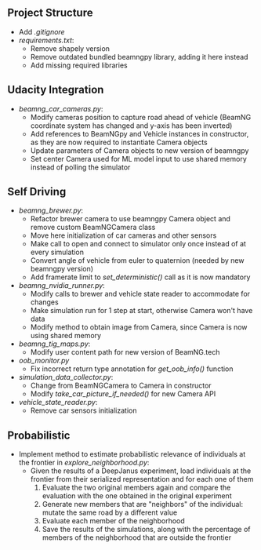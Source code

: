 ## Project Structure
- Add _.gitignore_
- _requirements.txt_:
  - Remove shapely version
  - Remove outdated bundled beamngpy library, adding it here instead
  - Add missing required libraries

## Udacity Integration
- _beamng_car_cameras.py_:
    - Modify cameras position to capture road ahead of vehicle (BeamNG coordinate system has changed and y-axis has been inverted)
    - Add references to BeamNGpy and Vehicle instances in constructor, as they are now required to instantiate Camera objects
    - Update parameters of Camera objects to new version of beamngpy
    - Set center Camera used for ML model input to use shared memory instead of polling the simulator

## Self Driving
- _beamng_brewer.py_:
  - Refactor brewer camera to use beamngpy Camera object and remove custom BeamNGCamera class
  - Move here initialization of car cameras and other sensors
  - Make call to open and connect to simulator only once instead of at every simulation
  - Convert angle of vehicle from euler to quaternion (needed by new beamngpy version)
  - Add framerate limit to _set_deterministic()_ call as it is now mandatory
- _beamng_nvidia_runner.py_:
  - Modify calls to brewer and vehicle state reader to accommodate for changes
  - Make simulation run for 1 step at start, otherwise Camera won't have data
  - Modify method to obtain image from Camera, since Camera is now using shared memory
- _beamng_tig_maps.py_:
  - Modify user content path for new version of BeamNG.tech
- _oob_monitor.py_
  - Fix incorrect return type annotation for _get_oob_info()_ function
- _simulation_data_collector.py_:
  - Change from BeamNGCamera to Camera in constructor
  - Modify _take_car_picture_if_needed()_ for new Camera API
- _vehicle_state_reader.py_:
  - Remove car sensors initialization

## Probabilistic
- Implement method to estimate probabilistic relevance of individuals at the frontier in _explore_neighborhood.py_:
  - Given the results of a DeepJanus experiment, load individuals at the frontier from their serialized representation and for each one of them
    1. Evaluate the two original members again and compare the evaluation with the one obtained in the original experiment
    2. Generate new members that are "neighbors" of the individual: mutate the same road by a different value
    3. Evaluate each member of the neighborhood
    4. Save the results of the simulations, along with the percentage of members of the neighborhood that are outside the frontier